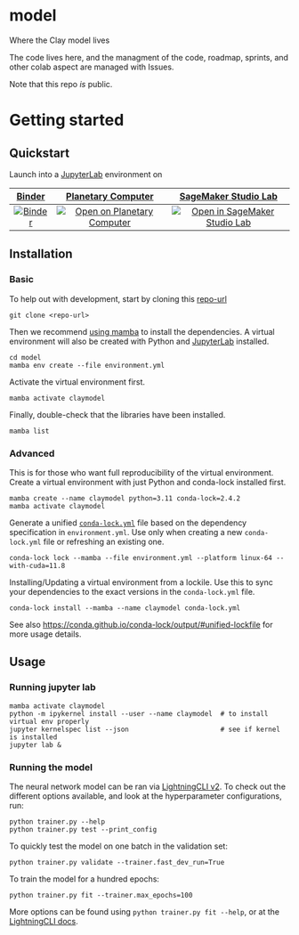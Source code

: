 # model
Where the Clay model lives

The code lives here, and the managment of the code, roadmap, sprints, and other colab aspect are managed with Issues.


Note that this repo *is* public.

# Getting started

## Quickstart

Launch into a [JupyterLab](https://jupyterlab.readthedocs.io) environment on

| [Binder](https://mybinder.readthedocs.io/en/latest) | [Planetary Computer](https://planetarycomputer.microsoft.com) | [SageMaker Studio Lab](https://studiolab.sagemaker.aws) |
|:--:|:--:|:--:|
| [![Binder](https://mybinder.org/badge_logo.svg)](https://mybinder.org/v2/gh/Clay-foundation/model/main) | [![Open on Planetary Computer](https://img.shields.io/badge/Open-Planetary%20Computer-black?style=flat&logo=microsoft)](https://pccompute.westeurope.cloudapp.azure.com/compute/hub/user-redirect/git-pull?repo=https%3A%2F%2Fgithub.com%2FClay-foundation%2Fmodel&urlpath=lab%2Ftree%2Fmodel%2Fplaceholder.ipynb&branch=main) | [![Open in SageMaker Studio Lab](https://studiolab.sagemaker.aws/studiolab.svg)](https://studiolab.sagemaker.aws/import/github/Clay-foundation/model/blob/main/placeholder.ipynb) |

## Installation

### Basic

To help out with development, start by cloning this [repo-url](/../../)

    git clone <repo-url>

Then we recommend [using mamba](https://mamba.readthedocs.io/en/latest/installation.html)
to install the dependencies.
A virtual environment will also be created with Python and
[JupyterLab](https://github.com/jupyterlab/jupyterlab) installed.

    cd model
    mamba env create --file environment.yml

Activate the virtual environment first.

    mamba activate claymodel

Finally, double-check that the libraries have been installed.

    mamba list

### Advanced

This is for those who want full reproducibility of the virtual environment.
Create a virtual environment with just Python and conda-lock installed first.

    mamba create --name claymodel python=3.11 conda-lock=2.4.2
    mamba activate claymodel

Generate a unified [`conda-lock.yml`](https://github.com/conda/conda-lock) file
based on the dependency specification in `environment.yml`. Use only when
creating a new `conda-lock.yml` file or refreshing an existing one.

    conda-lock lock --mamba --file environment.yml --platform linux-64 --with-cuda=11.8

Installing/Updating a virtual environment from a lockile. Use this to sync your
dependencies to the exact versions in the `conda-lock.yml` file.

    conda-lock install --mamba --name claymodel conda-lock.yml

See also https://conda.github.io/conda-lock/output/#unified-lockfile for more
usage details.

## Usage

### Running jupyter lab

    mamba activate claymodel
    python -m ipykernel install --user --name claymodel  # to install virtual env properly
    jupyter kernelspec list --json                       # see if kernel is installed
    jupyter lab &


### Running the model

The neural network model can be ran via
[LightningCLI v2](https://pytorch-lightning.medium.com/introducing-lightningcli-v2supercharge-your-training-c070d43c7dd6).
To check out the different options available, and look at the hyperparameter
configurations, run:

    python trainer.py --help
    python trainer.py test --print_config

To quickly test the model on one batch in the validation set:

    python trainer.py validate --trainer.fast_dev_run=True

To train the model for a hundred epochs:

    python trainer.py fit --trainer.max_epochs=100

More options can be found using `python trainer.py fit --help`, or at the
[LightningCLI docs](https://lightning.ai/docs/pytorch/2.1.0/cli/lightning_cli.html).
